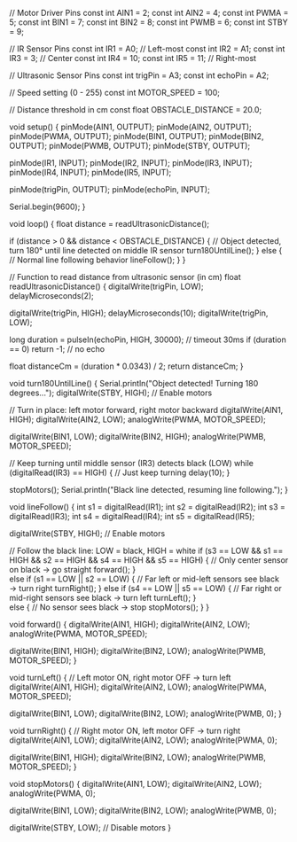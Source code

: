    // Motor Driver Pins 
const int AIN1 = 2; 
const int AIN2 = 4; 
const int PWMA = 5; 
const int BIN1 = 7; 
const int BIN2 = 8; 
const int PWMB = 6; 
const int STBY = 9; 
 
// IR Sensor Pins 
const int IR1 = A0;  // Left-most 
const int IR2 = A1; 
const int IR3 = 3;   // Center 
const int IR4 = 10; 
const int IR5 = 11;  // Right-most 
 
// Ultrasonic Sensor Pins 
const int trigPin = A3; 
const int echoPin = A2; 
 
// Speed setting (0 - 255) 
const int MOTOR_SPEED = 100; 
 
// Distance threshold in cm 
const float OBSTACLE_DISTANCE = 20.0; 
 
void setup() { 
  pinMode(AIN1, OUTPUT); 
  pinMode(AIN2, OUTPUT); 
  pinMode(PWMA, OUTPUT); 
  pinMode(BIN1, OUTPUT); 
  pinMode(BIN2, OUTPUT); 
  pinMode(PWMB, OUTPUT); 
  pinMode(STBY, OUTPUT); 
 
  pinMode(IR1, INPUT); 
  pinMode(IR2, INPUT); 
  pinMode(IR3, INPUT); 
  pinMode(IR4, INPUT); 
  pinMode(IR5, INPUT); 
 
  pinMode(trigPin, OUTPUT); 
  pinMode(echoPin, INPUT); 
 
  Serial.begin(9600); 
} 
 
void loop() { 
  float distance = readUltrasonicDistance(); 
 
  if (distance > 0 && distance < OBSTACLE_DISTANCE) { 
    // Object detected, turn 180° until line detected on middle IR sensor 
    turn180UntilLine(); 
  } else { 
    // Normal line following behavior 
    lineFollow(); 
  } 
} 
 
// Function to read distance from ultrasonic sensor (in cm) 
float readUltrasonicDistance() { 
  digitalWrite(trigPin, LOW); 
  delayMicroseconds(2); 
 
  digitalWrite(trigPin, HIGH); 
  delayMicroseconds(10); 
  digitalWrite(trigPin, LOW); 
 
  long duration = pulseIn(echoPin, HIGH, 30000); // timeout 30ms 
  if (duration == 0) return -1; // no echo 
 
  float distanceCm = (duration * 0.0343) / 2; 
  return distanceCm; 
} 
 
void turn180UntilLine() { 
  Serial.println("Object detected! Turning 180 degrees..."); 
  digitalWrite(STBY, HIGH); // Enable motors 
 
  // Turn in place: left motor forward, right motor backward 
  digitalWrite(AIN1, HIGH); 
  digitalWrite(AIN2, LOW); 
  analogWrite(PWMA, MOTOR_SPEED); 
 
  digitalWrite(BIN1, LOW); 
  digitalWrite(BIN2, HIGH); 
  analogWrite(PWMB, MOTOR_SPEED); 
 
  // Keep turning until middle sensor (IR3) detects black (LOW) 
  while (digitalRead(IR3) == HIGH) { 
    // Just keep turning 
    delay(10); 
  } 
 
  stopMotors(); 
  Serial.println("Black line detected, resuming line following."); 
} 
 
void lineFollow() { 
  int s1 = digitalRead(IR1); 
  int s2 = digitalRead(IR2); 
  int s3 = digitalRead(IR3); 
  int s4 = digitalRead(IR4); 
  int s5 = digitalRead(IR5); 
 
  digitalWrite(STBY, HIGH); // Enable motors 
 
  // Follow the black line: LOW = black, HIGH = white 
  if (s3 == LOW && s1 == HIGH && s2 == HIGH && s4 == HIGH && s5 == HIGH) { 
    // Only center sensor on black → go straight 
    forward(); 
  }  
  else if (s1 == LOW || s2 == LOW) { 
    // Far left or mid-left sensors see black → turn right 
    turnRight(); 
  } 
  else if (s4 == LOW || s5 == LOW) { 
    // Far right or mid-right sensors see black → turn left 
    turnLeft(); 
  }  
  else { 
    // No sensor sees black → stop 
    stopMotors(); 
  } 
} 
 
void forward() { 
  digitalWrite(AIN1, HIGH); 
  digitalWrite(AIN2, LOW); 
  analogWrite(PWMA, MOTOR_SPEED); 
 
  digitalWrite(BIN1, HIGH); 
  digitalWrite(BIN2, LOW); 
  analogWrite(PWMB, MOTOR_SPEED); 
} 
 
void turnLeft() { 
  // Left motor ON, right motor OFF → turn left 
  digitalWrite(AIN1, HIGH); 
  digitalWrite(AIN2, LOW); 
  analogWrite(PWMA, MOTOR_SPEED); 
 
  digitalWrite(BIN1, LOW); 
  digitalWrite(BIN2, LOW); 
  analogWrite(PWMB, 0); 
} 
 
void turnRight() { 
  // Right motor ON, left motor OFF → turn right 
  digitalWrite(AIN1, LOW); 
  digitalWrite(AIN2, LOW); 
  analogWrite(PWMA, 0); 
 
  digitalWrite(BIN1, HIGH); 
  digitalWrite(BIN2, LOW); 
  analogWrite(PWMB, MOTOR_SPEED); 
} 
 
void stopMotors() { 
  digitalWrite(AIN1, LOW); 
  digitalWrite(AIN2, LOW); 
  analogWrite(PWMA, 0); 
 
  digitalWrite(BIN1, LOW); 
  digitalWrite(BIN2, LOW); 
  analogWrite(PWMB, 0); 
 
  digitalWrite(STBY, LOW); // Disable motors 
}
